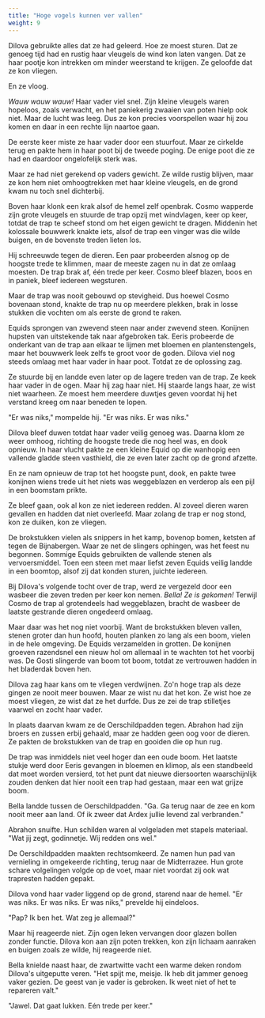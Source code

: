 ```yaml
---
title: "Hoge vogels kunnen ver vallen"
weight: 9
---
```


Dilova gebruikte alles dat ze had geleerd. Hoe ze moest sturen. Dat ze genoeg tijd had en rustig haar vleugels de wind kon laten vangen. Dat ze haar pootje kon intrekken om minder weerstand te krijgen. Ze geloofde dat ze kon vliegen.

En ze vloog. 

_Wauw wauw wauw!_ Haar vader viel snel. Zijn kleine vleugels waren hopeloos, zoals verwacht, en het paniekerig zwaaien van poten hielp ook niet. Maar de lucht was leeg. Dus ze kon precies voorspellen waar hij zou komen en daar in een rechte lijn naartoe gaan.

De eerste keer miste ze haar vader door een stuurfout. Maar ze cirkelde terug en pakte hem in haar poot bij de tweede poging. De enige poot die ze had en daardoor ongelofelijk sterk was.

Maar ze had niet gerekend op vaders gewicht. Ze wilde rustig blijven, maar ze kon hem niet omhoogtrekken met haar kleine vleugels, en de grond kwam nu toch snel dichterbij.

Boven haar klonk een krak alsof de hemel zelf openbrak. Cosmo wapperde zijn grote vleugels en stuurde de trap opzij met windvlagen, keer op keer, totdat de trap te scheef stond om het eigen gewicht te dragen. Middenin het kolossale bouwwerk knakte iets, alsof de trap een vinger was die wilde buigen, en de bovenste treden lieten los.

Hij schreeuwde tegen de dieren. Een paar probeerden alsnog op de hoogste trede te klimmen, maar de meeste zagen nu in dat ze omlaag moesten. De trap brak af, één trede per keer. Cosmo bleef blazen, boos en in paniek, bleef iedereen wegsturen.

Maar de trap was nooit gebouwd op stevigheid. Dus hoewel Cosmo bovenaan stond, knakte de trap nu op meerdere plekken, brak in losse stukken die vochten om als eerste de grond te raken.

Equids sprongen van zwevend steen naar ander zwevend steen. Konijnen hupsten van uitstekende tak naar afgebroken tak. Eeris probeerde de onderkant van de trap aan elkaar te lijmen met bloemen en plantenstengels, maar het bouwwerk leek zelfs te groot voor de goden. Dilova viel nog steeds omlaag met haar vader in haar poot. Totdat ze de oplossing zag.

Ze stuurde bij en landde even later op de lagere treden van de trap. Ze keek haar vader in de ogen. Maar hij zag haar niet. Hij staarde langs haar, ze wist niet waarheen. Ze moest hem meerdere duwtjes geven voordat hij het verstand kreeg om naar beneden te lopen.

"Er was niks," mompelde hij. "Er was niks. Er was niks."

Dilova bleef duwen totdat haar vader veilig genoeg was. Daarna klom ze weer omhoog, richting de hoogste trede die nog heel was, en dook opnieuw. In haar vlucht pakte ze een kleine Equid op die wanhopig een vallende gladde steen vasthield, die ze even later zacht op de grond afzette.

En ze nam opnieuw de trap tot het hoogste punt, dook, en pakte twee konijnen wiens trede uit het niets was weggeblazen en verderop als een pijl in een boomstam prikte.

Ze bleef gaan, ook al kon ze niet iedereen redden. Al zoveel dieren waren gevallen en hadden dat niet overleefd. Maar zolang de trap er nog stond, kon ze duiken, kon ze vliegen.

De brokstukken vielen als snippers in het kamp, bovenop bomen, ketsten af tegen de Bijnabergen. Waar ze net de slingers ophingen, was het feest nu begonnen. Sommige Equids gebruikten de vallende stenen als vervoersmiddel. Toen een steen met maar liefst zeven Equids veilig landde in een boomtop, alsof zij dat konden sturen, juichte iedereen.

Bij Dilova's volgende tocht over de trap, werd ze vergezeld door een wasbeer die zeven treden per keer kon nemen. _Bella! Ze is gekomen!_ Terwijl Cosmo de trap al grotendeels had weggeblazen, bracht de wasbeer de laatste gestrande dieren ongedeerd omlaag.

Maar daar was het nog niet voorbij. Want de brokstukken bleven vallen, stenen groter dan hun hoofd, houten planken zo lang als een boom, vielen in de hele omgeving. De Equids verzamelden in grotten. De konijnen groeven razendsnel een nieuw hol om allemaal in te wachten tot het voorbij was. De Gosti slingerde van boom tot boom, totdat ze vertrouwen hadden in het bladerdak boven hen.

Dilova zag haar kans om te vliegen verdwijnen. Zo'n hoge trap als deze gingen ze nooit meer bouwen. Maar ze wist nu dat het kon. Ze wist hoe ze moest vliegen, ze wist dat ze het durfde. Dus ze zei de trap stilletjes vaarwel en zocht haar vader.

In plaats daarvan kwam ze de Oerschildpadden tegen. Abrahon had zijn broers en zussen erbij gehaald, maar ze hadden geen oog voor de dieren. Ze pakten de brokstukken van de trap en gooiden die op hun rug.

De trap was inmiddels niet veel hoger dan een oude boom. Het laatste stukje werd door Eeris gevangen in bloemen en klimop, als een standbeeld dat moet worden versierd, tot het punt dat nieuwe diersoorten waarschijnlijk zouden denken dat hier nooit een trap had gestaan, maar een wat grijze boom.

Bella landde tussen de Oerschildpadden. "Ga. Ga terug naar de zee en kom nooit meer aan land. Of ik zweer dat Ardex jullie levend zal verbranden."

Abrahon snuifte. Hun schilden waren al volgeladen met stapels materiaal. "Wat jij zegt, godinnetje. Wij redden ons wel."

De Oerschildpadden maakten rechtsomkeerd. Ze namen hun pad van vernieling in omgekeerde richting, terug naar de Midterrazee. Hun grote schare volgelingen volgde op de voet, maar niet voordat zij ook wat trapresten hadden gepakt.

Dilova vond haar vader liggend op de grond, starend naar de hemel. "Er was niks. Er was niks. Er was niks," prevelde hij eindeloos.

"Pap? Ik ben het. Wat zeg je allemaal?"

Maar hij reageerde niet. Zijn ogen leken vervangen door glazen bollen zonder functie. Dilova kon aan zijn poten trekken, kon zijn lichaam aanraken en buigen zoals ze wilde, hij reageerde niet.

Bella knielde naast haar, de zwartwitte vacht een warme deken rondom Dilova's uitgeputte veren. "Het spijt me, meisje. Ik heb dit jammer genoeg vaker gezien. De geest van je vader is gebroken. Ik weet niet of het te repareren valt."

"Jawel. Dat gaat lukken. Eén trede per keer."